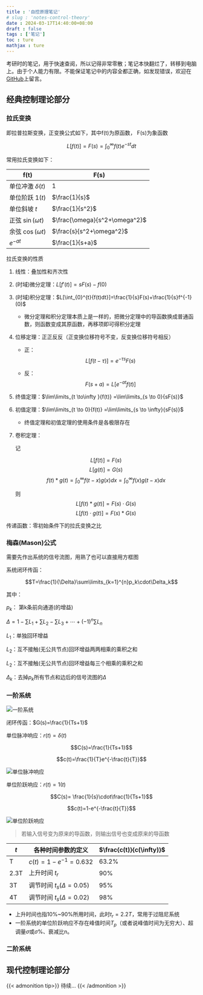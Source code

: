 ```yaml
---
title : '自控原理笔记'
# slug : 'notes-control-theory'
date : 2024-03-17T14:40:00+08:00
draft : false
tags : ['笔记']
toc : ture
mathjax : ture
---
```

考研时的笔记，用于快速查阅，所以记得非常零散；笔记本快翻烂了，转移到电脑上。由于个人能力有限。不能保证笔记中的内容全都正确，如发现错误，欢迎在[GitHub](https://github.com/X666TV/page/issues)上留言。

## 经典控制理论部分

### 拉氏变换

即拉普拉斯变换，正变换公式如下，其中f(t)为原函数， F(s)为象函数

$$L[f(t)]=F(s)=\int_{0}^{\infty}f(t)e^{-st}dt$$

常用拉氏变换如下：

| f(t)                  | F(s)                          |
| --------------------- | ----------------------------- |
| 单位冲激 $\delta (t)$ | $1$                           |
| 单位阶跃 $1(t)$       | $\frac{1}{s}$                 |
| 单位斜坡 $t$          | $\frac{1}{s^2}$               |
| 正弦 $\sin(\omega t)$ | $\frac{\omega}{s^2+\omega^2}$ |
| 余弦 $\cos(\omega t)$ | $\frac{s}{s^2+\omega^2}$      |
| $e^{-at}$             | $\frac{1}{s+a}$               |

拉氏变换的性质

1. 线性：叠加性和齐次性

2. (时域)微分定理：$L[f'(t)]=sF(s)-f(0)$

3. (时域)积分定理：$L[\int_{0}^{t}{f(t)dt}]=\frac{1}{s}F(s)+\frac{1}{s}f^{-1}(0)$

   - 微分定理和积分定理本质上是一样的，把微分定理中的导函数换成普通函数，则函数变成其原函数，再移项即可得积分定理

4. 位移定理：正正反反（正变换位移符号不变，反变换位移符号相反）

   - 正：$$L[f(t-\tau)]=e^{-\tau s}F(s)$$

   - 反：$$F(s+a)=L[e^{-at}f(t)]$$

5. 终值定理：$\lim\limits_{t \to\infty }{f(t)} =\lim\limits_{s \to 0}{sF(s)}$

6. 初值定理：$\lim\limits_{t \to 0}{f(t)} =\lim\limits_{s \to \infty}{sF(s)}$

   - 终值定理和初值定理的使用条件是各极限存在

7. 卷积定理：

   记

    $$L[f(t)]=F(s)$$
    $$L[g(t)]=G(s)$$
    $$f(t)*g(t)=\int_{0}^{\infty}f(t-x)g(x)dx=\int_{0}^{\infty}f(x)g(t-x)dx$$

   则
     $$L[f(t)*g(t)]=F(s)\cdot G(s)$$
     $$L[f(t)\cdot g(t)]=F(s)*G(s)$$

传递函数：零初始条件下的拉氏变换之比

### 梅森(Mason)公式

需要先作出系统的信号流图，用熟了也可以直接用方框图

系统闭环传函：

$$T=\frac{1}{\Delta}\sum\limits_{k=1}^{n}p_k\cdot\Delta_k$$

其中：

$p_k$： 第k条前向通道(的增益)

$\Delta=1-\sum\limits L_1+\sum\limits L_2-\sum\limits L_3+\cdots+(-1)^n\sum L_n$

$L_1$：单独回环增益

$L_2$：互不接触(无公共节点)回环增益两两相乘的乘积之和

$L_2$：互不接触(无公共节点)回环增益每三个相乘的乘积之和

$\Delta_k$：去掉$p_k$所有节点和边后的信号流图的$\Delta$

### 一阶系统

![一阶系统](../assets/一阶系统.svg)

闭环传函：$G(s)=\frac{1}{Ts+1}$

单位脉冲响应：$r(t)=\delta(t)$

$$C(s)=\frac{1}{Ts+1}$$

$$c(t)=\frac{1}{T}e^{-\frac{t}{T}}$$


![单位脉冲响应](../assets/一阶系统单位脉冲响应.svg)

单位阶跃响应：$r(t)=1(t)$

$$C(s)= \frac{1}{s}\cdot\frac{1}{Ts+1}$$

$$c(t)=1-e^{-\frac{t}{T}}$$

![单位阶跃响应](../assets/一阶系统单位阶跃响应.svg)

> 若输入信号变为原来的导函数，则输出信号也变成原来的导函数

| $t$  | 各种时间参数的定义          | $\frac{c(t)}{c(\infty)}$ |
| ---- | --------------------------- | ------------------------ |
| T    | $c(t)=1-e^{-1}=0.632$       | 63.2%                    |
| 2.3T | 上升时间 $t_r$              | 90%                      |
| 3T   | 调节时间 $t_s(\Delta=0.05)$ | 95%                      |
| 4T   | 调节时间 $t_s(\Delta=0.02)$ | 98%                      |

* 上升时间也指10%~90%所用时间，此时$t_r=2.2T$，常用于过阻尼系统
* 一阶系统的单位阶跃响应不存在峰值时间$T_p$（或者说峰值时间为无穷大）、超调量$\sigma$或$\sigma\%$、衰减比n。

### 二阶系统

## 现代控制理论部分

{{< admonition tip>}}
待续...
{{< /admonition >}}
